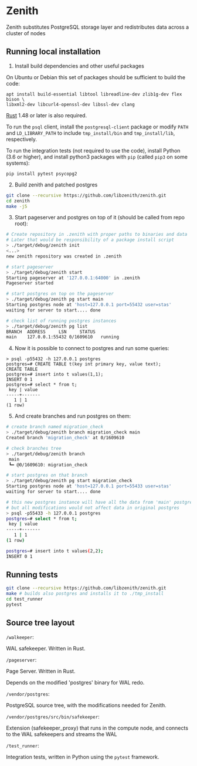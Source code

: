 # Zenith

Zenith substitutes PostgreSQL storage layer and redistributes data across a cluster of nodes

## Running local installation

1. Install build dependencies and other useful packages

On Ubuntu or Debian this set of packages should be sufficient to build the code:
```text
apt install build-essential libtool libreadline-dev zlib1g-dev flex bison \
libxml2-dev libcurl4-openssl-dev libssl-dev clang
```

[Rust] 1.48 or later is also required.

To run the `psql` client, install the `postgresql-client` package or modify `PATH` and `LD_LIBRARY_PATH` to include `tmp_install/bin` and `tmp_install/lib`, respectively.

To run the integration tests (not required to use the code), install
Python (3.6 or higher), and install python3 packages with `pip` (called `pip3` on some systems):
```
pip install pytest psycopg2
```

2. Build zenith and patched postgres
```sh
git clone --recursive https://github.com/libzenith/zenith.git
cd zenith
make -j5
```

3. Start pageserver and postgres on top of it (should be called from repo root):
```sh
# Create repository in .zenith with proper paths to binaries and data
# Later that would be responsibility of a package install script
> ./target/debug/zenith init
<...>
new zenith repository was created in .zenith

# start pageserver
> ./target/debug/zenith start
Starting pageserver at '127.0.0.1:64000' in .zenith
Pageserver started

# start postgres on top on the pageserver
> ./target/debug/zenith pg start main
Starting postgres node at 'host=127.0.0.1 port=55432 user=stas'
waiting for server to start.... done

# check list of running postgres instances
> ./target/debug/zenith pg list
BRANCH	ADDRESS		LSN		STATUS
main	127.0.0.1:55432	0/1609610	running
```

4. Now it is possible to connect to postgres and run some queries:
```text
> psql -p55432 -h 127.0.0.1 postgres
postgres=# CREATE TABLE t(key int primary key, value text);
CREATE TABLE
postgres=# insert into t values(1,1);
INSERT 0 1
postgres=# select * from t;
 key | value
-----+-------
   1 | 1
(1 row)
```

5. And create branches and run postgres on them:
```sh
# create branch named migration_check
> ./target/debug/zenith branch migration_check main
Created branch 'migration_check' at 0/1609610

# check branches tree
> ./target/debug/zenith branch
 main
 ┗━ @0/1609610: migration_check

# start postgres on that branch
> ./target/debug/zenith pg start migration_check
Starting postgres node at 'host=127.0.0.1 port=55433 user=stas'
waiting for server to start.... done

# this new postgres instance will have all the data from 'main' postgres,
# but all modifications would not affect data in original postgres
> psql -p55433 -h 127.0.0.1 postgres
postgres=# select * from t;
 key | value 
-----+-------
   1 | 1
(1 row)

postgres=# insert into t values(2,2);
INSERT 0 1
```

## Running tests

```sh
git clone --recursive https://github.com/libzenith/zenith.git
make # builds also postgres and installs it to ./tmp_install
cd test_runner
pytest
```

## Source tree layout

`/walkeeper`:

WAL safekeeper. Written in Rust.

`/pageserver`:

Page Server. Written in Rust.

Depends on the modified 'postgres' binary for WAL redo.

`/vendor/postgres`:

PostgreSQL source tree, with the modifications needed for Zenith.

`/vendor/postgres/src/bin/safekeeper`:

Extension (safekeeper_proxy) that runs in the compute node, and connects to the WAL safekeepers
and streams the WAL

`/test_runner`:

Integration tests, written in Python using the `pytest` framework.


[Rust]: https://www.rust-lang.org/learn/get-started
